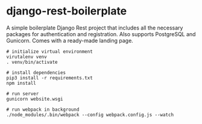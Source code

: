 # django-rest-boilerplate

A simple boilerplate Django Rest project that includes all the necessary packages for authentication and registration.
Also supports PostgreSQL and Gunicorn. Comes with a ready-made landing page.

```
# initialize virtual environment
virutalenv venv
. venv/bin/activate

# install dependencies
pip3 install -r requirements.txt
npm install

# run server
gunicorn website.wsgi

# run webpack in background
./node_modules/.bin/webpack --config webpack.config.js --watch
```
